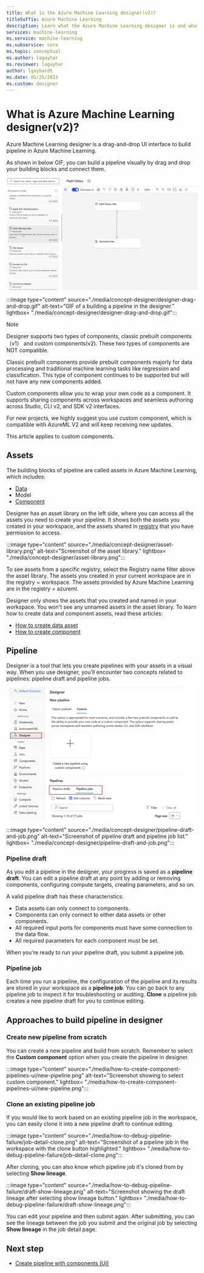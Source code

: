 ```yaml
---
title: What is the Azure Machine Learning designer(v2)?
titleSuffix: Azure Machine Learning
description: Learn what the Azure Machine Learning designer is and what tasks you can use it for. The drag-and-drop UI enables customer to build machine learning pipeline. 
services: machine-learning
ms.service: machine-learning
ms.subservice: core
ms.topic: conceptual
ms.author: lagayhar
ms.reviewer: lagayhar
author: lgayhardt
ms.date: 05/25/2023
ms.custom: designer
---
```


# What is Azure Machine Learning designer(v2)?

Azure Machine Learning designer is a drag-and-drop UI interface to build pipeline in Azure Machine Learning.

As shown in below GIF, you can build a pipeline visually by drag and drop your building blocks and connect them.

![Azure Machine Learning designer example](./media/concept-designer/designer-drag-and-drop.gif)

:::image type="content" source="./media/concept-designer/designer-drag-and-drop.gif" alt-text="GIF of a building a pipeline in the designer." lightbox= "./media/concept-designer/designer-drag-and-drop.gif":::


>[!Note]
> Designer supports two types of components, classic prebuilt components（v1） and custom components(v2). These two types of components are NOT compatible.
>
>Classic prebuilt components provide prebuilt components majorly for data processing and traditional machine learning tasks like regression and classification. This type of component continues to be supported but will not have any new components added.
>
>Custom components allow you to wrap your own code as a component. It supports sharing components across workspaces and seamless authoring across Studio, CLI v2, and SDK v2 interfaces.
>
>For new projects, we highly suggest you use custom component, which is compatible with AzureML V2 and will keep receiving new updates.
>
>This article applies to custom components.


## Assets

The building blocks of pipeline are called assets in Azure Machine Learning, which includes:
 - [Data](./concept-data.md)
 - Model
 - [Component](./concept-component.md)

Designer has an asset library on the left side, where you can access all the assets you need to create your pipeline. It shows both the assets you created in your workspace, and the assets shared in [registry](./how-to-share-models-pipelines-across-workspaces-with-registries.md) that you have permission to access.

:::image type="content" source="./media/concept-designer/asset-library.png" alt-text="Screenshot of the asset library." lightbox= "./media/concept-designer/asset-library.png":::


To see assets from a specific registry, select the Registry name filter above the asset library. The assets you created in your current workspace are in the registry = workspace. The assets provided by Azure Machine Learning are in the registry = azureml.

Designer only shows the assets that you created and named in your workspace. You won't see any unnamed assets in the asset library. To learn how to create data and component assets, read these articles:

- [How to create data asset](./how-to-create-data-assets.md)
- [How to create component](./how-to-create-component-pipelines-ui.md#register-component-in-your-workspace)

## Pipeline

Designer is a tool that lets you create pipelines with your assets in a visual way. When you use designer, you'll encounter two concepts related to pipelines: pipeline draft and pipeline jobs.

![pipeline-draft-and-pipeline-job-list](./media/concept-designer/pipeline-draft-and-job.png)

:::image type="content" source="./media/concept-designer/pipeline-draft-and-job.png" alt-text="Screenshot of pipeline draft and pipeline job list." lightbox= "./media/concept-designer/pipeline-draft-and-job.png":::

### Pipeline draft

As you edit a pipeline in the designer, your progress is saved as a **pipeline draft**. You can edit a pipeline draft at any point by adding or removing components, configuring compute targets, creating parameters, and so on.

A valid pipeline draft has these characteristics:

- Data assets can only connect to components.
- Components can only connect to either data assets or other components.
- All required input ports for components must have some connection to the data flow.
- All required parameters for each component must be set.

When you're ready to run your pipeline draft, you submit a pipeline job.

### Pipeline job

Each time you run a pipeline, the configuration of the pipeline and its results are stored in your workspace as a **pipeline job**. You can go back to any pipeline job to inspect it for troubleshooting or auditing. **Clone** a pipeline job creates a new pipeline draft for you to continue editing.

## Approaches to build pipeline in designer

### Create new pipeline from scratch

You can create a new pipeline and build from scratch. Remember to select the **Custom component** option when you create the pipeline in designer.

:::image type="content" source="./media/how-to-create-component-pipelines-ui/new-pipeline.png" alt-text="Screenshot showing to select custom component." lightbox= "./media/how-to-create-component-pipelines-ui/new-pipeline.png":::

### Clone an existing pipeline job

If you would like to work based on an existing pipeline job in the workspace, you can easily clone it into a new pipeline draft to continue editing.

:::image type="content" source="./media/how-to-debug-pipeline-failure/job-detail-clone.png" alt-text="Screenshot of a pipeline job in the workspace with the clone button highlighted." lightbox= "./media/how-to-debug-pipeline-failure/job-detail-clone.png":::

After cloning, you can also know which pipeline job it's cloned from by selecting **Show lineage**.

:::image type="content" source="./media/how-to-debug-pipeline-failure/draft-show-lineage.png" alt-text="Screenshot showing the draft lineage after selecting show lineage button." lightbox= "./media/how-to-debug-pipeline-failure/draft-show-lineage.png":::

You can edit your pipeline and then submit again. After submitting, you can see the lineage between the job you submit and the original job by selecting **Show lineage** in the job detail page.

## Next step

- [Create pipeline with components (UI)](./how-to-create-component-pipelines-ui.md)